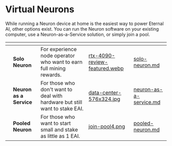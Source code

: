 # Virtual Neurons

While running a Neuron device at home is the easiest way to power Eternal AI, other options exist. You can run the Neuron software on your existing computer, use a Neuron-as-a-Service solution, or simply join a pool.

<table data-view="cards"><thead><tr><th></th><th></th><th></th><th data-hidden data-card-cover data-type="files"></th><th data-hidden data-card-target data-type="content-ref"></th></tr></thead><tbody><tr><td></td><td><strong>Solo Neuron</strong></td><td>For experience node operator who want to earn full mining rewards.</td><td><a href="../../.gitbook/assets/rtx-4090-review-featured.webp">rtx-4090-review-featured.webp</a></td><td><a href="solo-neuron.md">solo-neuron.md</a></td></tr><tr><td></td><td><strong>Neuron as a Service</strong></td><td>For those who don't want to deal with hardware but still want to stake EAI.</td><td><a href="../../.gitbook/assets/data-center-576x324.jpg">data-center-576x324.jpg</a></td><td><a href="neuron-as-a-service.md">neuron-as-a-service.md</a></td></tr><tr><td></td><td><strong>Pooled Neuron</strong></td><td>For those who want to start small and stake as little as 1 EAI.</td><td><a href="../../.gitbook/assets/join-pool4.png">join-pool4.png</a></td><td><a href="pooled-neuron.md">pooled-neuron.md</a></td></tr></tbody></table>

